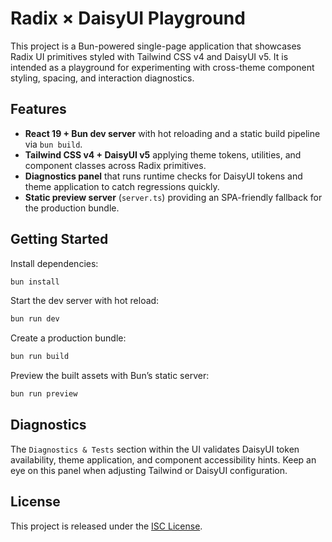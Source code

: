 # Radix × DaisyUI Playground

This project is a Bun-powered single-page application that showcases Radix UI
primitives styled with Tailwind CSS v4 and DaisyUI v5. It is intended as a
playground for experimenting with cross-theme component styling, spacing, and
interaction diagnostics.

## Features

- **React 19 + Bun dev server** with hot reloading and a static build pipeline
  via `bun build`.
- **Tailwind CSS v4 + DaisyUI v5** applying theme tokens, utilities, and
  component classes across Radix primitives.
- **Diagnostics panel** that runs runtime checks for DaisyUI tokens and theme
  application to catch regressions quickly.
- **Static preview server** (`server.ts`) providing an SPA-friendly fallback for
  the production bundle.

## Getting Started

Install dependencies:

```bash
bun install
```

Start the dev server with hot reload:

```bash
bun run dev
```

Create a production bundle:

```bash
bun run build
```

Preview the built assets with Bun’s static server:

```bash
bun run preview
```

## Diagnostics

The `Diagnostics & Tests` section within the UI validates DaisyUI token
availability, theme application, and component accessibility hints. Keep an eye
on this panel when adjusting Tailwind or DaisyUI configuration.

## License

This project is released under the [ISC License](LICENSE).
